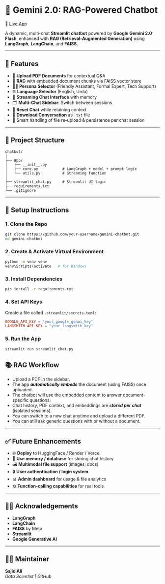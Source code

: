 # 🤖 Gemini 2.0: RAG-Powered Chatbot

🚀 [Live App](https://gemini-chatbot-ah6paoheh5n4z3k96zgudu.streamlit.app)

A dynamic, multi-chat **Streamlit chatbot** powered by **Google Gemini 2.0 Flash**, enhanced with **RAG (Retrieval-Augmented Generation)** using **LangGraph**, **LangChain**, and **FAISS**.

---

## 🚀 Features

- 📄 **Upload PDF Documents** for contextual Q&A
- 🧠 **RAG** with embedded document chunks via FAISS vector store
- 🧑‍🎤 **Persona Selector** (Friendly Assistant, Formal Expert, Tech Support)
- 🌐 **Language Selector** (English, Urdu)
- 💬 **Streaming Chat Interface** with memory
- 🗂️ **Multi-Chat Sidebar**: Switch between sessions
- 🔄 **Reset Chat** while retaining context
- 📅 **Download Conversation** as `.txt` file
- 📌 Smart handling of file re-upload & persistence per chat session

---

## 📁 Project Structure

```
chatbot/
│
├── app/
│   ├── __init__.py
│   ├── core.py           # LangGraph + model + prompt logic
│   └── utils.py          # Streaming function
│
├── streamlit_chat.py     # Streamlit UI logic
├── requirements.txt
└── .gitignore
```

---

## 🔧 Setup Instructions

### 1. Clone the Repo

```bash
git clone https://github.com/your-username/gemini-chatbot.git
cd gemini-chatbot
```

### 2. Create & Activate Virtual Environment

```bash
python -m venv venv
venv\Scripts\activate   # for Windows
```

### 3. Install Dependencies

```bash
pip install -r requirements.txt
```

### 4. Set API Keys

Create a file called `.streamlit/secrets.toml`:

```toml
GOOGLE_API_KEY = "your_google_genai_key"
LANGSMITH_API_KEY = "your_langsmith_key"
```

### 5. Run the App

```bash
streamlit run streamlit_chat.py
```

## 📚 RAG Workflow

- Upload a PDF in the sidebar.  
- The app ***automatically embeds*** the document (using FAISS) once uploaded.  
- The chatbot will use the embedded content to answer document-specific questions.  
- Chat history, PDF context, and embeddings are ***stored per chat*** (isolated sessions). 
- You can switch to a new chat anytime and upload a different PDF.
- You can still ask generic questions with or without a document.  

---

## ✅ Future Enhancements

- 🌐 **Deploy** to HuggingFace / Render / Vercel  
- 🧠 **Use memory / database** for storing chat history  
- 🖼️ **Multimodal file support** (images, docs)  
- 🔒 **User authentication / login system**  
- 📊 **Admin dashboard** for usage & file analytics  
- ⚙️ **Function-calling capabilities** for real tools  

---

## 🙋‍♂️ Acknowledgements

- **LangGraph**  
- **LangChain**  
- **FAISS** by Meta  
- **Streamlit**  
- **Google Generative AI**  

---

## 🧑‍💻 Maintainer

**Sajid Ali**  
*Data Scientist | GitHub*
